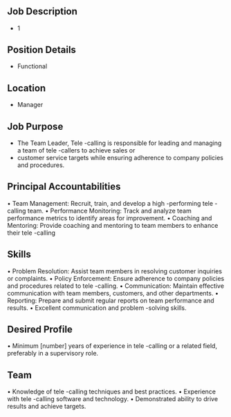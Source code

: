 # 

## Job Description

* 1

## Position Details

* Functional

## Location

* Manager

## Job Purpose

* The Team Leader, Tele -calling is responsible for leading and managing a team of tele -callers to achieve sales or
* customer service targets while ensuring adherence to company policies and procedures.

## Principal Accountabilities

• Team Management:  Recruit, train, and develop a high -performing tele -calling team.
• Performance Monitoring:  Track and analyze team performance metrics to identify areas for improvement.
• Coaching and Mentoring:  Provide coaching and mentoring to team members to enhance their tele -calling

## Skills

• Problem Resolution:  Assist team members in resolving customer inquiries or complaints.
• Policy Enforcement:  Ensure adherence to company policies and procedures related to tele -calling.
• Communication:  Maintain effective communication with team members, customers, and other departments.
• Reporting:  Prepare and submit regular reports on team performance and results.
• Excellent communication and problem -solving skills.

## Desired Profile

• Minimum [number] years of experience  in tele -calling or a related field, preferably in a supervisory role.

## Team

• Knowledge of tele -calling techniques and best practices.
• Experience with tele -calling software and technology.
• Demonstrated ability to drive results and achieve targets.
